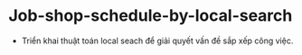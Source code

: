 # Job-shop-schedule-by-local-search
- Triển khai thuật toán local seach để giải quyết vấn đề sắp xếp công việc.

